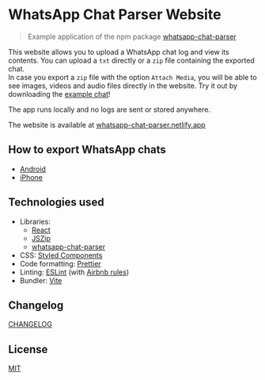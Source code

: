 # WhatsApp Chat Parser Website

> Example application of the npm package [whatsapp-chat-parser](https://github.com/Pustur/whatsapp-chat-parser)

This website allows you to upload a WhatsApp chat log and view its contents.
You can upload a `txt` directly or a `zip` file containing the exported chat.  
In case you export a `zip` file with the option `Attach Media`, you will be able to see images, videos and audio files directly in the website. Try it out by downloading the [example chat](https://github.com/Pustur/whatsapp-chat-parser-website/blob/master/src/assets/whatsapp-chat-parser-example.zip)!

The app runs locally and no logs are sent or stored anywhere.

The website is available at [whatsapp-chat-parser.netlify.app](https://whatsapp-chat-parser.netlify.app/)

## How to export WhatsApp chats

- [Android](https://faq.whatsapp.com/android/chats/how-to-save-your-chat-history)
- [iPhone](https://faq.whatsapp.com/iphone/chats/how-to-back-up-to-icloud/)

## Technologies used

- Libraries:
  - [React](https://reactjs.org/)
  - [JSZip](https://stuk.github.io/jszip/)
  - [whatsapp-chat-parser](https://github.com/Pustur/whatsapp-chat-parser)
- CSS: [Styled Components](https://www.styled-components.com/)
- Code formatting: [Prettier](https://prettier.io/)
- Linting: [ESLint](https://eslint.org/) (with [Airbnb rules](https://www.npmjs.com/package/eslint-config-airbnb))
- Bundler: [Vite](https://vitejs.dev/)

## Changelog

[CHANGELOG](CHANGELOG.md)

## License

[MIT](LICENSE)
